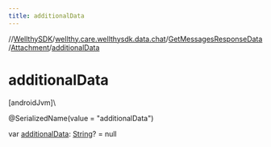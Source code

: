 ```yaml
---
title: additionalData
---
```

//[WellthySDK](../../../../index.html)/[wellthy.care.wellthysdk.data.chat](../../index.html)/[GetMessagesResponseData](../index.html)/[Attachment](index.html)/[additionalData](additional-data.html)



# additionalData



[androidJvm]\




@SerializedName(value = "additionalData")



var [additionalData](additional-data.html): [String](https://kotlinlang.org/api/latest/jvm/stdlib/kotlin/-string/index.html)? = null




